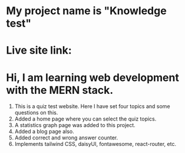 
# My project name is "Knowledge test"

# Live site link: 

# Hi, I am learning web development with the MERN stack.
1. This is a quiz test website. Here I have set four topics and some questions on this. 
2. Added a home page where you can select the quiz topics.
3. A statistics graph page was added to this project.
4. Added a blog page also.
5. Added correct and wrong answer counter.
6. Implements tailwind CSS, daisyUI, fontawesome, react-router, etc.
 